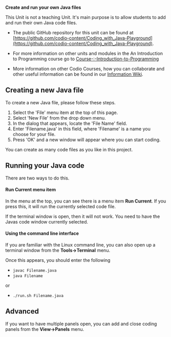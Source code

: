 **Create and run your own Java files**

This Unit is not a teaching Unit. It's main purpose is to allow students to add and run their own Java code files.

- The public GitHub repository for this unit can be found at [https://github.com/codio-content/Coding_with_Java-Playground](https://github.com/codio-content/Coding_with_Java-Playground).

- For more information on other units and modules in the An Introduction to Programming course go to [Course-:-Introduction-to-Programming](https://github.com/codio-content/Information/wiki/Course-:-Introduction-to-Programming)

- More information on other Codio Courses, how you can collaborate and other useful information can be found in our [Information Wiki](https://github.com/codio-content/Information/wiki).

## Creating a new Java file
To create a new Java file, please follow these steps.

1. Select the 'File' menu item at the top of this page.
1. Select 'New File' from the drop down menu.
1. In the dialog that appears, locate the 'File Name' field.
1. Enter 'Filename.java' in this field, where 'Filename' is a name you choose for your file. 
1. Press 'OK' and a new window will appear where you can start coding.

You can create as many code files as you like in this project.

## Running your Java code
There are two ways to do this.

#### Run Current menu item
In the menu at the top, you can see there is a menu item **Run Current**. If you press this, it will run the currently selected code file. 

If the terminal window is open, then it will not work. You need to have the Javas code window currently selected.

#### Using the command line interface
If you are familiar with the Linux command line, you can also open up a terminal window from the **Tools->Terminal** menu. 

Once this appears, you should enter the following

- `javac Filename.java`
- `java Filename`

or 

- `./run.sh Filename.java`

## Advanced
If you want to have multiple panels open, you can add and close coding panels from the **View->Panels** menu. 
